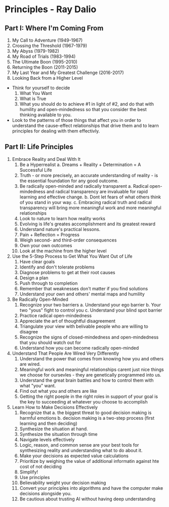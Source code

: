 # Principles - Ray Dalio
## Part I: Where I'm Coming From
1. My Call to Adventure (1949-1967)
2. Crossing the Threshold (1967-1979)
3. My Abyss (1979-1982)
4. My Road of Trials (1983-1994)
5. The Ultimate Boon (1995-2010)
6. Returning the Boon (2011-2015)
7. My Last Year and My Greatest Challenge (2016-2017)
8. Looking Back from a Higher Level

* Think for yourself to decide
	1. What You Want
	2. What is True
	3. What you should do to achieve #1 in light of #2, and do that with humility and open-mindedness so that you consider the best thinking available to you.
* Look to the patterns of those things that affect you in order to understand the cause-effect relationships that drive them and to learn principles for dealing with them effectivly.

## Part II: Life Principles
1. Embrace Reality and Deal With It
	1. Be a Hyperrealist
		a. Dreams + Reality + Determination = A Successful Life
	2. Truth - or more precisely, an accurate understanding of reality - is the essential foundation for any good outcome.
	3.  Be radically open-minded and radically transparent
		a. Radical open-mindedness and radical transparency are invaluable for rapid learning and effective change.
		b. Dont let fears of what others think of you stand in your way.
		c. Embracing radical truth and radical transparency will bring more meaningful work and more meaningful relationships
	4. Look to nature to learn how reality works
	5. Evolving is life's greates accomplishment and its greatest reward
	6. Understand nature's practical lessons.
	7. Pain + Reflection = Progress
	8. Weigh second- and third-order consequences
	9. Own your own outcomes
	10. Look at the machine from the higher level 
2. Use the 5-Step Process to Get What You Want Out of Life
	1. Have clear goals
	2. Identify and don't tolerate problems
	3. Diagnose problems to get at their root causes
	4. Design a plan
	5. Push through to completion
	6. Remember that weaknesses don't matter if you find solutions
	7. Understand your own and others' mental maps and humility
3. Be Radically Open-Minded
	1. Recognize your two barriers
		a. Understand your ego barrier
		b. Your two "yous" fight to control you
		c. Understand your blind spot barrier
	2. Practice radical open-mindedness
	3. Appreciate the art of thoughtful disagreement
	4. Triangulate your view with belivable people who are willing to disagree
	5. Recognize the signs of closed-mindedness and open-mindedness that you should watch out for
	6. Understand how you can become radically open-minded
4. Understand That People Are Wired Very Differently
	1. Understand the power that comes from knowing how you and others are wired.
	2. Meaningful work and meaningful relationships carent just nice things we choose for oursevles - they are genetically programmed into us.
	3. Understand the great brain battles and how to control them with what "you" want.
	4. Find out what you and others are like
	5. Getting the right poeple in the right roles in support of your goal is the key to succeeding at whatever you choose to accomplish
5. Learn How to Make Decisions Effectively
	1. Recognize that
		a. the biggest threat to good decision making is harmful emotions
		b. decision making is a two-step process (first learning and then deciding)
	2. Synthesize the situation at hand.
	3. Synthesize the situation through time
	4. Navigate levels effectively
	5. Logic, reason, and common sense are your best tools for synthesizing reality and understanding what to do about it.
	6. Make your decisions as expected value calculations
	7. Prioritize by weighing the value of additional informatin against hte cost of not deciding
	8. Simplify!
	9. Use principles
	10. Believability weight your decision making
	11. Convert your principles into algorithms and have the computer make decisions alongside you.
	12. Be cautious about trusting AI without having deep understanding
<!--stackedit_data:
eyJoaXN0b3J5IjpbNjU4NDk2MTE5LC0xODAxNTk3OTE5LDcyMj
AyMDc4NF19
-->